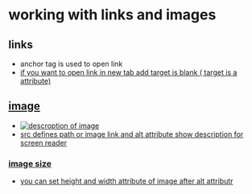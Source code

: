# working with links and images


## links
* anchor tag is used to open link <a href = " ">
* if you want to open link in new tab add target is blank ( target is a attribute)

## image
* <img src ="" alt ="descroption of image">
* src defines path or image link and alt attribute show description for screen reader

### image size
* you can set height and width attribute of image after alt attributr


